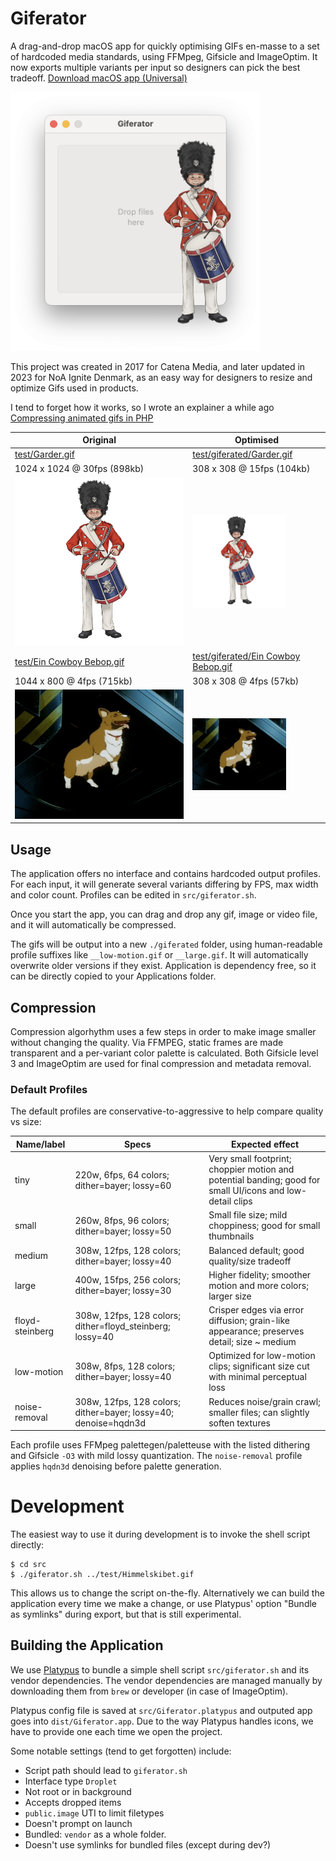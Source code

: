 # Giferator

A drag-and-drop macOS app for quickly optimising GIFs en-masse to a set of hardcoded media standards, using FFMpeg, Gifsicle and ImageOptim. It now exports multiple variants per input so designers can pick the best tradeoff. [Download macOS app (Universal)](https://github.com/markomitranic/giferator/releases/latest/download/Giferator.app.zip)

<img src="test/giferator-readme-intro.png?raw=true" width="400" alt="Giferator App Screenshot"/>

This project was created in 2017 for Catena Media, and later updated in 2023 for NoA Ignite Denmark, as an easy way for designers to resize and optimize Gifs used in products.

I tend to forget how it works, so I wrote an explainer a while ago [Compressing animated gifs in PHP](https://medium.com/homullus/compressing-animated-gifs-with-php-e26e655ec3e0)

| Original                                                          | Optimised                                                                             |
| ----------------------------------------------------------------- | ------------------------------------------------------------------------------------- |
| [test/Garder.gif](test/Garder.gif?raw=true)                       | [test/giferated/Garder.gif](test/giferated/Garder.gif?raw=true)                       |
| 1024 x 1024 @ 30fps (898kb)                                       | 308 x 308 @ 15fps (104kb)                                                             |
| <img src="test/Garder.gif?raw=true" width="400"/>                 | <img src="test/giferated/Garder.gif?raw=true" width="150"/>                           |
| [test/Ein Cowboy Bebop.gif](<test/Ein Cowboy Bebop.gif?raw=true>) | [test/giferated/Ein Cowboy Bebop.gif](<test/giferated/Ein Cowboy Bebop.gif?raw=true>) |
| 1044 x 800 @ 4fps (715kb)                                         | 308 x 308 @ 4fps (57kb)                                                               |
| <img src="test/Ein Cowboy Bebop.gif?raw=true" width="400"/>       | <img src="test/giferated/Ein Cowboy Bebop.gif?raw=true" width="150"/>                 |

## Usage

The application offers no interface and contains hardcoded output profiles. For each input, it will generate several variants differing by FPS, max width and color count. Profiles can be edited in `src/giferator.sh`.

Once you start the app, you can drag and drop any gif, image or video file, and it will automatically be compressed.

The gifs will be output into a new `./giferated` folder, using human-readable profile suffixes like `__low-motion.gif` or `__large.gif`. It will automatically overwrite older versions if they exist. Application is dependency free, so it can be directly copied to your Applications folder.

## Compression

Compression algorhythm uses a few steps in order to make image smaller without changing the quality.
Via FFMPEG, static frames are made transparent and a per-variant color palette is calculated.
Both Gifsicle level 3 and ImageOptim are used for final compression and metadata removal.

### Default Profiles

The default profiles are conservative-to-aggressive to help compare quality vs size:

| Name/label | Specs | Expected effect |
| --- | --- | --- |
| tiny | 220w, 6fps, 64 colors; dither=bayer; lossy=60 | Very small footprint; choppier motion and potential banding; good for small UI/icons and low-detail clips |
| small | 260w, 8fps, 96 colors; dither=bayer; lossy=50 | Small file size; mild choppiness; good for small thumbnails |
| medium | 308w, 12fps, 128 colors; dither=bayer; lossy=40 | Balanced default; good quality/size tradeoff |
| large | 400w, 15fps, 256 colors; dither=bayer; lossy=30 | Higher fidelity; smoother motion and more colors; larger size |
| floyd-steinberg | 308w, 12fps, 128 colors; dither=floyd_steinberg; lossy=40 | Crisper edges via error diffusion; grain-like appearance; preserves detail; size ~ medium |
| low-motion | 308w, 8fps, 128 colors; dither=bayer; lossy=40 | Optimized for low-motion clips; significant size cut with minimal perceptual loss |
| noise-removal | 308w, 12fps, 128 colors; dither=bayer; lossy=40; denoise=hqdn3d | Reduces noise/grain crawl; smaller files; can slightly soften textures |

Each profile uses FFMpeg palettegen/paletteuse with the listed dithering and Gifsicle `-O3` with mild lossy quantization. The `noise-removal` profile applies `hqdn3d` denoising before palette generation.

# Development

The easiest way to use it during development is to invoke the shell script directly:

```shell
$ cd src
$ ./giferator.sh ../test/Himmelskibet.gif
```

This allows us to change the script on-the-fly. Alternatively we can build the application every time we make a change, or use Platypus' option "Bundle as symlinks" during export, but that is still experimental.

## Building the Application

We use [Platypus](https://sveinbjorn.org/platypus) to bundle a simple shell script `src/giferator.sh` and its vendor dependencies. The vendor dependencies are managed manually by downloading them from `brew` or developer (in case of ImageOptim).

Platypus config file is saved at `src/Giferator.platypus` and outputed app goes into `dist/Giferator.app`. Due to the way Platypus handles icons, we have to provide one each time we open the project.

Some notable settings (tend to get forgotten) include:

- Script path should lead to `giferator.sh`
- Interface type `Droplet`
- Not root or in background
- Accepts dropped items
- `public.image` UTI to limit filetypes
- Doesn't prompt on launch
- Bundled: `vendor` as a whole folder.
- Doesn't use symlinks for bundled files (except during dev?)
